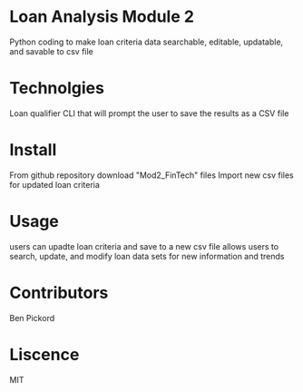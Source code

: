 # Loan Analysis Module 2

Python coding to make loan criteria data searchable, editable, updatable, and savable to csv file

# Technolgies

Loan qualifier CLI that will prompt the user to save the results as a CSV file

# Install

From github repository download "Mod2_FinTech" files 
Import new csv files for updated loan criteria

# Usage
users can upadte loan criteria and save to a new csv file
allows users to search, update, and modify loan data sets for new information and trends

# Contributors

Ben Pickord

# Liscence

MIT

